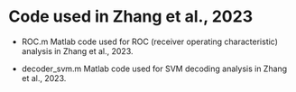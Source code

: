 # Code used in Zhang et al., 2023

- ROC.m
Matlab code used for ROC (receiver operating characteristic) analysis in Zhang et al., 2023.

- decoder_svm.m
Matlab code used for SVM decoding analysis in Zhang et al., 2023.
